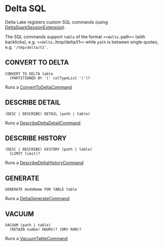# Delta SQL

Delta Lake registers custom SQL commands (using [DeltaSparkSessionExtension](DeltaSparkSessionExtension.md)).

The SQL commands support `table` of the format `++delta.`path`++` (with backticks), e.g. `++delta.`/tmp/delta/t1`++` while `path` is between single quotes, e.g. `'/tmp/delta/t1'`.

## <span id="CONVERT-TO-DELTA"> CONVERT TO DELTA

```text
CONVERT TO DELTA table
  (PARTITIONED BY '(' colTypeList ')')?
```

Runs a [ConvertToDeltaCommand](ConvertToDeltaCommand.md)

## <span id="DESCRIBE-DETAIL"> DESCRIBE DETAIL

```text
(DESC | DESCRIBE) DETAIL (path | table)
```

Runs a [DescribeDeltaDetailCommand](DescribeDeltaDetailCommand.md)

## <span id="DESCRIBE-HISTORY"> DESCRIBE HISTORY

```text
(DESC | DESCRIBE) HISTORY (path | table)
  (LIMIT limit)?
```

Runs a [DescribeDeltaHistoryCommand](DescribeDeltaHistoryCommand.md)

## <span id="GENERATE"> GENERATE

```text
GENERATE modeName FOR TABLE table
```

Runs a [DeltaGenerateCommand](DeltaGenerateCommand.md)

## <span id="VACUUM"> VACUUM

```text
VACUUM (path | table)
  (RETAIN number HOURS)? (DRY RUN)?
```

Runs a [VacuumTableCommand](VacuumTableCommand.md)
